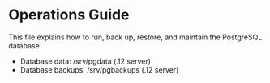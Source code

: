# Operations Guide

This file explains how to run, back up, restore, and maintain the PostgreSQL database 
- Database data: /srv/pgdata (.12 server)
- Database backups: /srv/pgbackups (.12 server)
